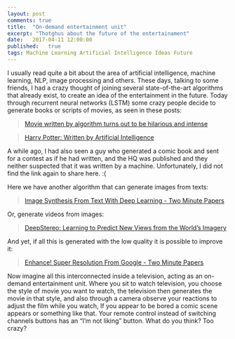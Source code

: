 ```yaml
---
layout: post
comments: true
title:  "On-demand entertainment unit"
excerpt: "Thotghus about the future of the entertainament"
date:   2017-04-11 12:00:00
published:   true
tags: Machine Learning Artificial Intelligence Ideas Future
---
```



I usually read quite a bit about the area of artificial intelligence, machine learning, NLP, image processing and others. These days, talking to some friends, I had a crazy thought of joining several state-of-the-art algorithms that already exist, to create an idea of the entertainment in the future.
Today through recurrent neural networks (LSTM) some crazy people decide to generate books or scripts of movies, as seen in these posts:

>[Movie written by algorithm turns out to be hilarious and intense](https://arstechnica.com/the-multiverse/2016/06/an-ai-wrote-this-movie-and-its-strangely-moving/)

>[Harry Potter: Written by Artificial Intelligence](https://medium.com/deep-writing/harry-potter-written-by-artificial-intelligence-8a9431803da6)

A while ago, I had also seen a guy who generated a comic book and sent for a contest as if he had written, and the HQ was published and they neither suspected that it was written by a machine. Unfortunately, I did not find the link again to share here. :(

Here we have another algorithm that can generate images from texts:

>[Image Synthesis From Text With Deep Learning - Two Minute Papers](https://www.youtube.com/watch?v=rAbhypxs1qQ)

Or, generate videos from images:

>[DeepStereo: Learning to Predict New Views from the World’s Imagery](https://www.youtube.com/watch?v=cizgVZ8rjKA)

And yet, if all this is generated with the low quality it is possible to improve it:

>[Enhance! Super Resolution From Google - Two Minute Papers](https://www.youtube.com/watch?v=WovbLx8C0yA)

Now imagine all this interconnected inside a television, acting as an on-demand entertainment unit. Where you sit to watch television, you choose the style of movie you want to watch, the television then generates the movie in that style, and also through a camera observe your reactions to adjust the film while you watch, If you appear to be bored a comic scene appears or something like that. Your remote control instead of switching channels buttons has an “I’m not liking” button.
What do you think? Too crazy?




